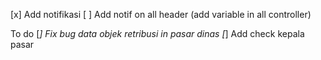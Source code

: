 [x] Add notifikasi 
[ ] Add notif on all header (add variable in all controller)

To do
[*] Fix bug data objek retribusi in pasar dinas
[*] Add check kepala pasar
